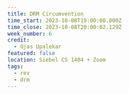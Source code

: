 ```yaml
---
title: DRM Circumvention
time_start: 2023-10-08T19:00:00.000Z
time_close: 2023-10-08T20:00:02.129Z
week_number: 6
credit:
  - Ojas Upalekar
featured: false
location: Siebel CS 1404 + Zoom
tags:
  - rev
  - drm
---
```

